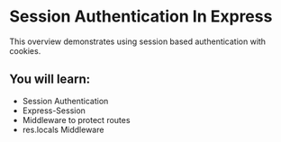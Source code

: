 # Session Authentication In Express

This overview demonstrates using session based authentication with cookies.

## You will learn:
  - Session Authentication
  - Express-Session
  - Middleware to protect routes
  - res.locals Middleware
